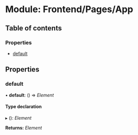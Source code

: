 # Module: Frontend/Pages/App

## Table of contents

### Properties

- [default](frontend_pages_app.md#default)

## Properties

### default

• **default**: () => _Element_

#### Type declaration

▸ (): _Element_

**Returns:** _Element_
